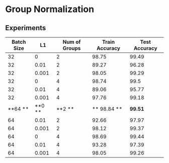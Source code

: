 # Group Normalization


## Experiments

| Batch Size | L1    | Num of Groups | Train Accuracy | Test Accuracy |
| ---------- | ----- | ------------- | -------------- | ------------- |
| 32         | 0     | 2             | 98.75          | 99.49         |
| 32         | 0.01  | 2             | 89.27          | 96.28         |
| 32         | 0.001 | 2             | 98.05          | 99.29         |
| 32         | 0     | 4             | 98.74          | 99.5          |
| 32         | 0.01  | 4             | 89.06          | 95.77         |
| 32         | 0.001 | 4             | 97.76          | 99.18         |
|  **64 **         |  **0 **     |  **2  **            | ** 98.84 **          | **99.51**         |
| 64         | 0.01  | 2             | 92.66          | 97.97         |
| 64         | 0.001 | 2             | 98.12          | 99.37         |
| 64         | 0     | 4             | 98.69          | 99.44         |
| 64         | 0.01  | 4             | 93.28          | 97.39         |
| 64         | 0.001 | 4             | 98.05          | 99.26         |
